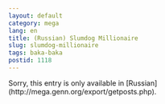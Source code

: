 ```yaml
---
layout: default
category: mega
lang: en
title: (Russian) Slumdog Millionaire
slug: slumdog-millionaire
tags: baka-baka 
postid: 1118
---
```

<p>Sorry, this entry is only available in [Russian](http://mega.genn.org/export/getposts.php).</p>